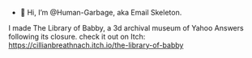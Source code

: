 - 👋 Hi, I’m @Human-Garbage, aka Email Skeleton.

I made The Library of Babby, a 3d archival museum of Yahoo Answers following its closure. check it out on Itch:
https://cillianbreathnach.itch.io/the-library-of-babby

